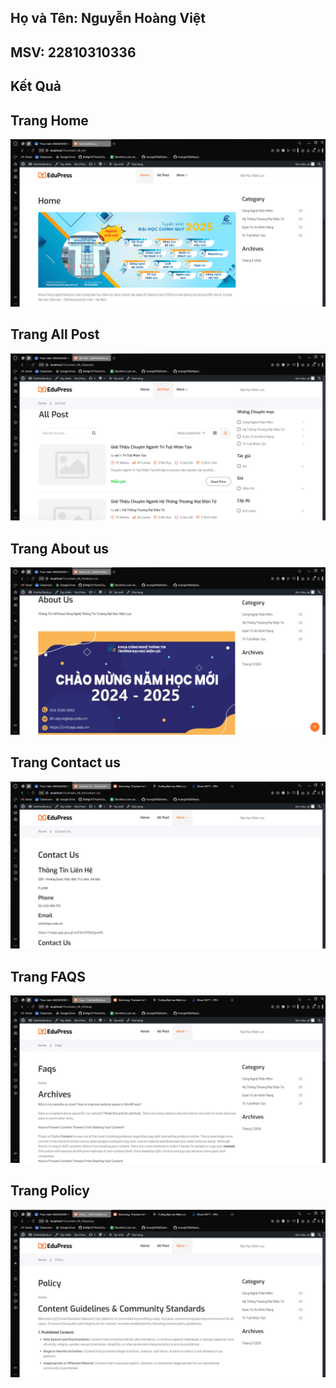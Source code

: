 ## Họ và Tên: Nguyễn Hoàng Việt
## MSV: 22810310336

## Kết Quả
## Trang Home
![](home.jpg)

## Trang All Post
![](posts.jpg)

## Trang About us
![](about_us.jpg)

## Trang Contact us
![](contact_us.jpg)

## Trang FAQS
![](faqs.jpg)

## Trang Policy
![](policy.jpg)
